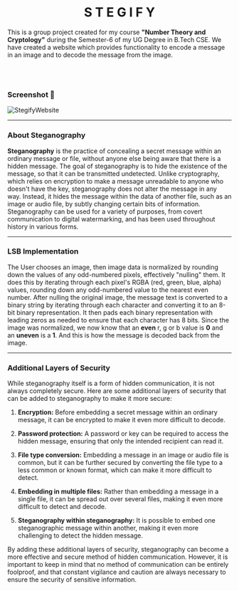 <div align="center"> 
  <h1>S T E G I F Y</h1>
</div>
  
This is a group project created for my course **"Number Theory and Cryptology"** during the Semester-6 of my UG Degree in B.Tech CSE.
We have created a website which provides functionality to encode a message in an image and to decode the message from the image.

<br>

<div align="center"> 



</div> 

<br>


### Screenshot 📸
![StegifyWebsite](https://user-images.githubusercontent.com/99413629/224557892-ac0d4e9a-3ee0-4584-baec-2cb3e95015ed.png)
<hr>


### About Steganography 
**Steganography** is the practice of concealing a secret message within an ordinary message or file, without anyone else being aware that there is a hidden message. The goal of steganography is to hide the existence of the message, so that it can be transmitted undetected. Unlike cryptography, which relies on encryption to make a message unreadable to anyone who doesn't have the key, steganography does not alter the message in any way. Instead, it hides the message within the data of another file, such as an image or audio file, by subtly changing certain bits of information. Steganography can be used for a variety of purposes, from covert communication to digital watermarking, and has been used throughout history in various forms.
<hr>


### LSB Implementation 
The User chooses an image, then image data is normalized by rounding down the values of any odd-numbered pixels, effectively "nulling" them. It does this by iterating through each pixel's RGBA (red, green, blue, alpha) values, rounding down any odd-numbered value to the nearest even number.
After nulling the original image, the message text is converted to a binary string by iterating through each character and converting it to an 8-bit binary representation. It then pads each binary representation with leading zeros as needed to ensure that each character has 8 bits.
Since the image was normalized, we now know that an **even** r, g or b value is **0** and an **uneven** is a **1**. And this is how the
 message is decoded back from the image.
<hr>

### Additional Layers of Security
While steganography itself is a form of hidden communication, it is not always completely secure. Here are some additional layers of security that can be added to steganography to make it more secure:

1. **Encryption:** Before embedding a secret message within an ordinary message, it can be encrypted to make it even more difficult to decode.

2. **Password protection:** A password or key can be required to access the hidden message, ensuring that only the intended recipient can read it.

3. **File type conversion:** Embedding a message in an image or audio file is common, but it can be further secured by converting the file type to a less common or known format, which can make it more difficult to detect.

4. **Embedding in multiple files:** Rather than embedding a message in a single file, it can be spread out over several files, making it even more difficult to detect and decode.

5. **Steganography within steganography:** It is possible to embed one steganographic message within another, making it even more challenging to detect the hidden message.

By adding these additional layers of security, steganography can become a more effective and secure method of hidden communication. However, it is important to keep in mind that no method of communication can be entirely foolproof, and that constant vigilance and caution are always necessary to ensure the security of sensitive information.


